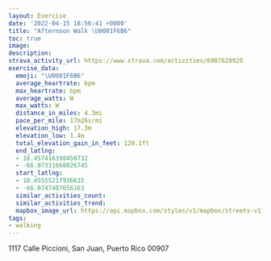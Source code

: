 ```yaml
---
layout: Exercise
date: '2022-04-15 18:56:41 +0000'
title: "Afternoon Walk \U0001F6B6"
toc: true
image:
description:
strava_activity_url: https://www.strava.com/activities/6987620928
exercise_data:
  emoji: "\U0001F6B6"
  average_heartrate: bpm
  max_heartrate: bpm
  average_watts: W
  max_watts: W
  distance_in_miles: 4.3mi
  pace_per_mile: 17m26s/mi
  elevation_high: 17.3m
  elevation_low: 1.4m
  total_elevation_gain_in_feet: 120.1ft
  end_latlng:
  - 18.457416398450732
  - -66.07331668026745
  start_latlng:
  - 18.45555217936635
  - -66.0747407656163
  similar_activities_count:
  similar_activities_trend:
  mapbox_image_url: https://api.mapbox.com/styles/v1/mapbox/streets-v11/static/path-5+787af2-1.0(ersoBdfhrKPKFBCUJBDIJSB%5DHGDICAJEH%5DJMAKNSFOhB%3Fh%40FNELDSJe%40t%40Mj%40KR%40Jq%40zASfAQ%5EGh%40BZGM%3FTM%5CD%3FGHBH%5CTKDBDMERBJGt%40t%40Ld%40Kd%40JVGJBPCNYVo%40nA%7D%40dAm%40f%40%5BJD%40ZC%5E_%40DMn%40a%40Z%5BDYVSV_ALSLg%40d%40eATs%40Jq%40Ns%40BCAQF%5DKGGOF_%40FAG%40%3FQTi%40BWX_APcB%3Fm%40RS%5CHZEBDGFt%40RRTTHFLf%40HV%60%40ZF%5CVNA%40Jj%40HFPF%3FBRTd%40ZPTAKF%40HELBLCR%40I_%40PSR%3FRGAJHETHNEJYGI%40KNAHQN%40BCFGK%3FK%40NCIDCBDCZQr%40MME%40Wn%40CTDBKj%40%5B%3F%5D%5COj%40BJKJ%3FHKTCEDECIJCE%3FOX%3FLSVCNGJOj%40D%40BHTDCAUVENY%5ESBC%5ESh%40%40Bm%40j%40K%60%40UR%3FHIVw%40l%40%3FPIJAZMJAHQLBXQ%40CJ%5DBIFDPC%40%40RIFEXUVQBTNDXAID%40KAAHUNBDGTGBE%60%40%5Dl%40CP%5D%5CCPOJBHCVGXGBDVJJx%40NH%5CEOADNKDHx%40b%40%5C%40XHLVFDNALLPGJ_%40%40WLQ%3FSLCJYFC%3FUFEJm%40FDECDXP%40HLV%3F%60AX%3FFPFf%40DDJXJn%40H%40H%60%40R%40HDGAEGXIDKVCl%40IFCd%40CA%40E%40L%3FGFGGLD%40KGGZ%5Db%40%40RECG%5CKJKd%40E%3FBDORIp%40IHGX%5Bf%40IVFJRFHODe%40Zi%40Js%40FG%40QHGIBFATg%40HEAFH%3FGUP_%40%3FQJ%5DLG%40QJORs%40AGJKV_AP_BHSDq%40Ja%40PYESDeALCB_%40J_%40%40g%40HBRaARSRaAZq%40%40QGIAGTOPCGAENIMJMIG%3FS%5C%40Be%40IIFKRGLMHQEGRK%40IHGD%40Lk%40CEHK%3FKHKEAPMAEDORWACT%5DH%3FCCHMCQZSC%5BNACEDMAMLEH%5DJGIKHBMMFCT%40%40MZOH_%40NSAIJABOCODIROLYTGCEFUGIf%40a%40AENC%3FI%5DQAKWU%40MWJKIAMe%40GQGCUW_%40UOAEa%40P%5DIKKKDMCBSEMYEKKUAi%40g%40M%40DIYIAECDMWMEYYODYIg%40%40i%40Ms%40Mk%40EUKi%40CIIkAF%7DAYEFU%3FQSICIS%3F%5BKIAOQ%5BIGUIEWSGQFKKG%40US%5Da%40Yi%40%40C%40%40WMICMHIMFDCHAG%5DHCODAFOKOAM%5BKO%40CS%5BWk%40QUCEPBTTNGWIDFIGDJ%3FG%40EGDREA%3FHIAILBFQD%3Fb%40GDAP%3Fh%40e%40v%40%40FMTARIC%3FKILBDQJ%40VSj%40QJATM%5EDPOLKAg%40H%40TFDm%40kAS%7BAM%40XNDMH%3FQ%3FH%40%3FDEKPAG%3F),pin-s-s+e5b22e(-66.07475,18.45555),pin-s-f+89ae00(-66.07332000000005,18.457409999999996)/auto/800x800?access_token=pk.eyJ1Ijoiam9zaGJlY2ttYW4iLCJhIjoiY205eWR2aDd1MWZ6djJrbXc4a3M0bWZleiJ9.XiG9OWkNcZk2QzjJbxLB4A
tags:
- walking
---
```




1117 Calle Piccioni, San Juan, Puerto Rico 00907
